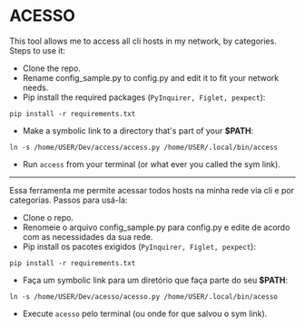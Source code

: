 # ACESSO
This tool allows me to access all cli hosts in my network, by categories.
Steps to use it:

- Clone the repo.
- Rename config_sample.py to config.py and edit it to fit your network needs.
- Pip install the required packages (`PyInquirer, Figlet, pexpect`):

`pip install -r requirements.txt`
- Make a symbolic link to a directory that's part of your **$PATH**:

`ln -s /home/USER/Dev/access/access.py /home/USER/.local/bin/access`
- Run `access` from your terminal (or what ever you called the sym link).

---

Essa ferramenta me permite acessar todos hosts na minha rede via cli e por categorias.
Passos para usá-la:

- Clone o repo.
- Renomeie o arquivo config_sample.py para config.py e edite de acordo com as necessidades da sua rede.
- Pip install os pacotes exigidos (`PyInquirer, Figlet, pexpect`):

`pip install -r requirements.txt`
- Faça um symbolic link para um diretório que faça parte do seu **$PATH**:


`ln -s /home/USER/Dev/acesso/acesso.py /home/USER/.local/bin/acesso`
- Execute `acesso` pelo terminal (ou onde for que salvou o sym link).
